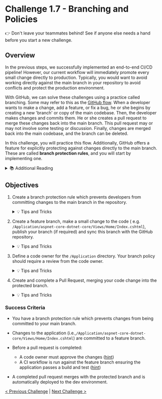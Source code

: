 # Challenge 1.7 - Branching and Policies

👉 Don't leave your teammates behind! See if anyone else needs a hand before you start a new challenge.

## Overview

In the previous steps, we successfully implemented an end-to-end CI/CD pipeline! However, our current workflow will immediately promote every small change directly to production. Typically, you would want to avoid working directly against the main branch in your repository to avoid conflicts and protect the production environment. 

With GitHub, we can solve these challenges using a practice called branching. Some may refer to this as the [GitHub flow](https://guides.github.com/introduction/flow/). When a developer wants to make a change, add a feature, or fix a bug, he or she begins by creating a new 'branch' or copy of the main codebase. Then, the developer makes changes and commits them. He or she creates a pull request to merge these changes back into the main branch. This pull request may or may not involve some testing or discussion. Finally, changes are merged back into the main codebase, and the branch can be deleted. 

In this challenge, you will practice this flow. Additionally, GitHub offers a feature for explicitly protecting against changes directly to the main branch. These are called **branch protection rules**, and you will start by implementing one.

<details>
<summary>📚 Additional Reading</summary>
- General information about protected branches can be found [here](https://docs.github.com/en/github/administering-a-repository/about-protected-branches), with more configuration specifics [here](https://docs.github.com/en/github/administering-a-repository/configuring-protected-branches).
- General information about branches can be found [here](https://docs.github.com/en/github/collaborating-with-issues-and-pull-requests/about-branches), with more specifics about creation and deletion [here](https://docs.github.com/en/github/collaborating-with-issues-and-pull-requests/creating-and-deleting-branches-within-your-repository).
- General information about pull requests can be found [here](https://docs.github.com/en/github/collaborating-with-issues-and-pull-requests/about-pull-requests), with more specifics about [creating](https://docs.github.com/en/github/collaborating-with-issues-and-pull-requests/creating-a-pull-request) and [reviewing](https://docs.github.com/en/github/collaborating-with-issues-and-pull-requests/reviewing-changes-in-pull-requests).
- [About code owners](https://docs.github.com/en/free-pro-team@latest/github/creating-cloning-and-archiving-repositories/about-code-owners)
- [Enabling required status checks](https://docs.github.com/en/free-pro-team@latest/github/administering-a-repository/enabling-required-status-checks)
- [About required reviews for pull requests](https://docs.github.com/en/free-pro-team@latest/github/administering-a-repository/about-required-reviews-for-pull-requests)
</details>

## Objectives

1. Create a branch protection rule which prevents developers from committing changes to the main branch in the repository.

    <details>
    <summary>💡 Tips and Tricks</summary>
    <ul>
    <li>If your GitHub account was created on the 'Free' tier, then in order to create a Branch Protection rule your repository must be public. To change a repository from private to public, visit the 'Settings' tab, and scroll to the bottom where you have the option to 'Change visibility'.</li>
    <li>To create branch protection rules:</li>
    <ol>
    <li>In your repository, go to "Settings"</li>
    <li>Select "Branches" on the left hand side.</li>
    <li>Select "Add branch protection rule"</li>
    <li>For branch pattern enter the default branch such as main or master</li>
    <li>Check "Require a pull request before merging" and select "Require review from Code Owners"</li>
    <li>Select "Create"</li>
    </ol>
    </ul>
    </details>

2. Create a feature branch, make a small change to the code ( e.g. `/Application/aspnet-core-dotnet-core/Views/Home/Index.cshtml`), publish your branch (if required) and sync this branch with the GitHub repository.

    <details>
    <summary>💡 Tips and Tricks</summary>
    <ul>
    <li>Using Git source control in VSCode: <a href="https://code.visualstudio.com/docs/sourcecontrol/overview#_branches-and-tags">Branches and Tags</a></li>
    </ul>
    </details>

3. Define a code owner for the `/Application` directory. Your branch policy should require a review from the code owner. 

    <details>
    <summary>💡 Tips and Tricks</summary>
    To define code owners:
    <ul>
    <li>A new file at the root of the repo is needed called "CODEOWNERS", you will need to define the path and the owner:</li>
    <code>/Application/ @waynehoggett</code><br/>
    <li>The following is needed to run during the pull request and only for the application path:</li>
    <code>pull_request:    </code><br/>
    <code>branches: [ main ]</code><br/>
    <code>paths: Application/**</code><br/>
    <li>Create your CODEOWNERS file directly in the main branch Github</li>
    </ul>
    </details>

4. Create and complete a Pull Request, merging your code change into the protected branch.

    <details>
    <summary>💡 Tips and Tricks</summary>
    <ul>
    <li>You can create a Pull Request using github.com, go to <strong>Pull Requests</strong> and select <strong>New pull request</strong>, then select main as the base branch and select your feature branch as the compare branch</li>
    <li>If using the git command line interface, you can find a number of sample git commands that are useful for branching <a href="https://gist.github.com/JamesMGreene/cdd0ac49f90c987e45ac">here</a></li>
    <li>Make sure to focus on the 'git' commands, rather than 'gitflow'</li>
    </details>

### Success Criteria

- You have a branch protection rule which prevents changes from being committed to your main branch.

- Changes to the application (i.e.,`/Application/aspnet-core-dotnet-core/Views/Home/Index.cshtml`) are committed to a feature branch.

- Before a pull request is completed:
    - A code owner must approve the changes ([hint](https://docs.github.com/en/free-pro-team@latest/github/creating-cloning-and-archiving-repositories/about-code-owners))
    - A CI workflow is run against the feature branch ensuring the application passes a build and test ([hint](https://docs.github.com/en/free-pro-team@latest/github/administering-a-repository/enabling-required-status-checks))

- A completed pull request merges with the protected branch and is automatically deployed to the dev environment.


[< Previous Challenge](../1.6/readme.md) | [Next Challenge >](../1.8/readme.md)

